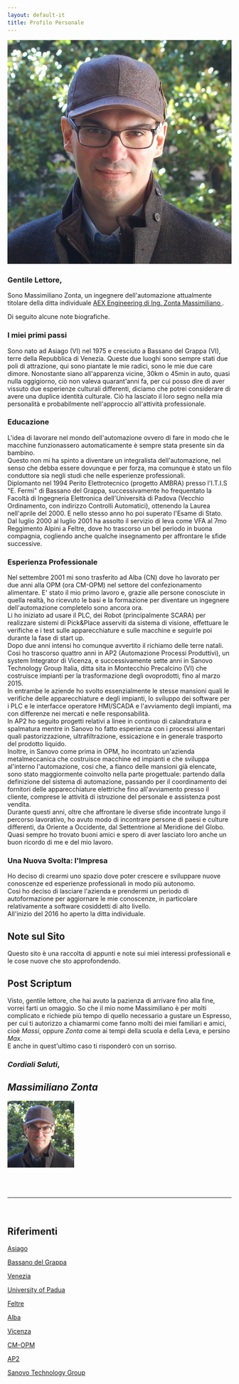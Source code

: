 ```yaml
---
layout: default-it
title: Profilo Personale
---
```


<div class="my-avatar-about">
    <img class="my-photo-about" src="/img/my-photo-square.jpg">
</div>

### Gentile Lettore,
Sono Massimiliano Zonta, un ingegnere dell'automazione attualmente titolare della ditta individuale [AEX Engineering di Ing. Zonta Massimiliano  <i class="fa fa-external-link"></i>][aexengineering].

Di seguito alcune note biografiche.

### I miei primi passi
Sono nato ad Asiago (VI) nel 1975 e cresciuto a Bassano del Grappa (VI), terre della Repubblica di Venezia.
Queste due luoghi sono sempre stati due poli di attrazione, qui sono piantate le mie radici, sono le mie due care dimore.
Nonostante siano all'apparenza vicine, 30km o 45min in auto, quasi nulla oggigiorno, ciò non valeva quarant'anni fa, per cui posso dire di aver vissuto due esperienze culturali differenti, diciamo che potrei considerare di avere una duplice identità culturale. Ciò ha lasciato il loro segno nella mia personalità e probabilmente nell'approccio all'attività professionale.

### Educazione
L'idea di lavorare nel mondo dell'automazione ovvero di fare in modo che le macchine funzionassero automaticamente è sempre stata presente sin da bambino.
<br>
Questo non mi ha spinto a diventare un integralista dell'automazione, nel senso che debba essere dovunque e per forza, ma comunque è stato un filo conduttore sia negli studi che nelle esperienze professionali.
<br>
Diplomanto nel 1994 Perito Elettrotecnico (progetto AMBRA) presso l'I.T.I.S "E. Fermi" di Bassano del Grappa, successivamente ho frequentato la Facoltà di Ingegneria Elettronica dell'Università di Padova (Vecchio Ordinamento, con indirizzo Controlli Automatici), ottenendo la Laurea nell'aprile del 2000. E nello stesso anno ho poi superato l'Esame di Stato.
<br>
Dal luglio 2000 al luglio 2001 ha assolto il servizio di leva come VFA al 7mo Reggimento Alpini a Feltre, dove ho trascorso un bel periodo in buona compagnia, cogliendo anche qualche insegnamento per affrontare le sfide successive.

### Esperienza Professionale
Nel settembre 2001 mi sono trasferito ad Alba (CN) dove ho lavorato per due anni alla OPM (ora CM-OPM) nel settore del confezionamento alimentare.
E' stato il mio primo lavoro e, grazie alle persone conosciute in quella realtà, ho ricevuto le basi e la formazione per diventare un ingegnere dell'automazione completelo sono ancora ora.
<br>
Li ho iniziato ad usare il PLC, dei Robot (principalmente SCARA) per realizzare sistemi di Pick&Place asserviti da sistema di visione, effettuare le verifiche e i test
sulle apparecchiature e sulle macchine e seguirle poi durante la fase di start up.
<br>
Dopo due anni intensi ho comunque avvertito il richiamo delle terre natali.
<br>
Così ho trascorso quattro anni in AP2 (Automazione Processi Produttivi), un system Integrator di Vicenza, e successivamente sette anni in Sanovo Technology Group Italia, ditta sita in Montecchio Precalcino (VI) che costruisce impianti per la trasformazione degli ovoprodotti, fino al marzo 2015.
<br>
In entrambe le aziende ho svolto essenzialmente le stesse mansioni quali le verifiche delle apparecchiature e degli impianti, lo sviluppo dei software per i PLC e le interfacce operatore HMI/SCADA e l'avviamento degli impianti, ma con differenze nei mercati e nelle responsabilità.
<br>
In AP2 ho seguito progetti relativi a linee in continuo di calandratura e spalmatura mentre in Sanovo ho fatto esperienza con i processi alimentari quali pastorizzazione, ultrafiltrazione, essicazione e in generale trasporto del prodotto liquido.
<br>
Inoltre, in Sanovo come prima in OPM, ho incontrato un'azienda metalmeccanica che costruisce macchine ed impianti e che sviluppa al'interno l'automazione, cosi che, a fianco delle mansioni già elencate, sono stato maggiormente coinvolto nella parte progettuale: partendo dalla definizione del sistema di automazione, passando per il coordinamento dei fornitori delle apparecchiature elettriche fino all'avviamento presso il cliente, comprese le attività di istruzione del personale e assistenza post vendita.
<br>
Durante questi anni, oltre che affrontare le diverse sfide incontrate lungo il percorso lavorativo, ho avuto modo di incontrare persone di paesi e culture differenti, da Oriente a Occidente, dal Settentrione al Meridione del Globo.
Quasi sempre ho trovato buoni amici e spero di aver lasciato loro anche un buon ricordo di me e del mio lavoro.

### Una Nuova Svolta: l'Impresa
Ho deciso di crearmi uno spazio dove poter crescere e sviluppare nuove conoscenze ed esperienze professionali in modo più autonomo.
<br>
Così ho deciso di lasciare l'azienda e prendermi un periodo di autoformazione per aggiornare le mie conoscenze, in particolare relativamente a software cosiddetti di alto livello.
<br>
All'inizio del 2016 ho aperto la ditta individuale.

## Note sul Sito
Questo sito è una raccolta di appunti e note sui miei interessi professionali e le cose nuove che sto approfondendo.

## Post Scriptum
Visto, gentile lettore, che hai avuto la pazienza di arrivare fino alla fine, vorrei farti un omaggio.
So che il mio nome Massimiliano è per molti complicato e richiede più tempo di quello necessario a gustare un Espresso, per cui ti autorizzo a chiamarmi come fanno molti dei miei familiari e amici, cioè *Massi*, oppure *Zonta* come ai tempi della scuola e della Leva, e persino *Max*.
<br>
E anche in quest'ultimo caso ti risponderò con un sorriso.
<br>

### *Cordiali Saluti*,

## *Massimiliano Zonta*

<div class="row">
  <div class="my-avatar" style="max-width: 150px; margin-right: 150px">
    <img class="my-photo" src="/img/my-photo-square.jpg">
  </div>
</div>

<div class="v-space" style="height:50px;"></div>
<hr class="style-eight">
<div class="v-space" style="height:20px;"></div>

## Riferimenti

[Asiago  <i class="fa fa-external-link"></i>](https://it.wikipedia.org/wiki/Asiago)

[Bassano del Grappa  <i class="fa fa-external-link"></i>](https://it.wikipedia.org/wiki/Bassano_del_Grappa)

[Venezia  <i class="fa fa-external-link"></i>](https://it.wikipedia.org/wiki/Venezia)

[University of Padua  <i class="fa fa-external-link"></i>](https://it.wikipedia.org/wiki/Universit%C3%A0_degli_Studi_di_Padova)

[Feltre  <i class="fa fa-external-link"></i>](https://it.wikipedia.org/wiki/Feltre)

[Alba  <i class="fa fa-external-link"></i>](https://it.wikipedia.org/wiki/Alba_%28Italia%29)

[Vicenza  <i class="fa fa-external-link"></i>](https://it.wikipedia.org/wiki/Vicenza)

[CM-OPM  <i class="fa fa-external-link"></i>](http://www.cm-opm.com/en/cmh-the-holding/p2)

[AP2  <i class="fa fa-external-link"></i>](http://www.ap2.it/index.html)

[Sanovo Technology Group  <i class="fa fa-external-link"></i>](http://www.sanovogroup.com/)

<!-- Links -->

[aexengineering]: http://www.massimilianozonta.com
